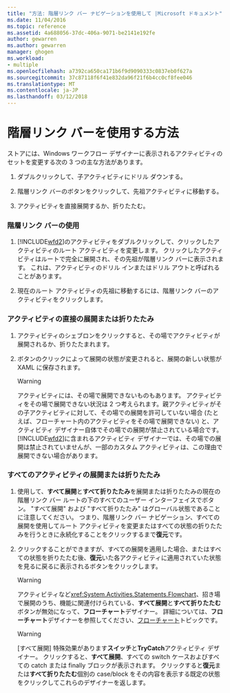 ```yaml
---
title: "方法: 階層リンク バー ナビゲーションを使用して |Microsoft ドキュメント"
ms.date: 11/04/2016
ms.topic: reference
ms.assetid: 4a688056-37dc-406a-9071-be2141e192fe
author: gewarren
ms.author: gewarren
manager: ghogen
ms.workload:
- multiple
ms.openlocfilehash: a7392ca650ca171b6f9d9090333c0837eb0f627a
ms.sourcegitcommit: 37c87118f6f41e832da96f21f6b4cc0cf8fee046
ms.translationtype: MT
ms.contentlocale: ja-JP
ms.lasthandoff: 03/12/2018
---
```

# <a name="how-to-use-breadcrumb-navigation"></a>階層リンク バーを使用する方法

ストアには、Windows ワークフロー デザイナーに表示されるアクティビティのセットを変更する次の 3 つの主な方法があります。

1.  ダブルクリックして、子アクティビティにドリル ダウンする。

2.  階層リンク バーのボタンをクリックして、先祖アクティビティに移動する。

3.  アクティビティを直接展開するか、折りたたむ。

### <a name="using-breadcrumb-navigation"></a>階層リンク バーの使用

1.  [!INCLUDE[wfd2](../workflow-designer/includes/wfd2_md.md)]のアクティビティをダブルクリックして、クリックしたアクティビティのルート アクティビティを変更します。 クリックしたアクティビティはルートで完全に展開され、その先祖が階層リンク バーに表示されます。 これは、アクティビティのドリル インまたはドリル アウトと呼ばれることがあります。

2.  現在のルート アクティビティの先祖に移動するには、階層リンク バーのアクティビティをクリックします。

### <a name="expanding-or-collapsing-an-activity-in-place"></a>アクティビティの直接の展開または折りたたみ

1.  アクティビティのシェブロンをクリックすると、その場でアクティビティが展開されるか、折りたたまれます。

2.  ボタンのクリックによって展開の状態が変更されると、展開の新しい状態が XAML に保存されます。

    > [!WARNING]
    > アクティビティには、その場で展開できないものもあります。 アクティビティをその場で展開できない状況は 2 つ考えられます。親アクティビティがその子アクティビティに対して、その場での展開を許可していない場合 (たとえば、フローチャート内のアクティビティをその場で展開できない) と、アクティビティ デザイナー自体でその場での展開が禁止されている場合です。 [!INCLUDE[wfd2](../workflow-designer/includes/wfd2_md.md)]に含まれるアクティビティ デザイナーでは、その場での展開は禁止されていませんが、一部のカスタム アクティビティは、この理由で展開できない場合があります。

### <a name="expanding-all-or-collapsing-all-activities"></a>すべてのアクティビティの展開または折りたたみ

1.  使用して、**すべて展開**と**すべて折りたたみ**を展開または折りたたみの現在の階層リンク バー ルートの下のすべてのユーザー インターフェイスでボタン。 "すべて展開" および "すべて折りたたみ" はグローバル状態であることに注意してください。 つまり、階層リンク バー ナビゲーション、すべての展開を使用してルート アクティビティを変更またはすべての状態の折りたたみを行うときに永続化することをクリックするまで**復元**です。

2.  クリックすることができますが、すべての展開を適用した場合、またはすべての状態を折りたたむ後、**復元**いた各アクティビティに適用されていた状態を見るに戻るに表示されるボタンをクリックします。

    > [!WARNING]
    > アクティビティなど<xref:System.Activities.Statements.Flowchart>、招き場で展開のうち、機能に関連付けられている、**すべて展開**と**すべて折りたたむ**ボタンが無効になって、**フローチャート**デザイナー。 詳細については、**フローチャート**デザイナーを参照してください、[フローチャート](../workflow-designer/flowchart-activity-designer.md)トピックです。

    > [!WARNING]
    > [すべて展開] 特殊効果があります**スイッチ**と**TryCatch**アクティビティ デザイナー。 クリックすると、**すべて展開**、すべての switch ケースおよびすべての catch または finally ブロックが表示されます。 クリックすると**復元**または**すべて折りたたむ**個別の case/block をその内容を表示する既定の状態をクリックしてこれらのデザイナーを返します。
